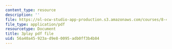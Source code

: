 ```yaml
---
content_type: resource
description: ''
file: https://ol-ocw-studio-app-production.s3.amazonaws.com/courses/8-422-atomic-and-optical-physics-ii-spring-2013/56a40a45923ad9e80095adb0ff3b4b84_hmAp4ASxmKs.pdf
file_type: application/pdf
resourcetype: Document
title: 3play pdf file
uid: 56a40a45-923a-d9e8-0095-adb0ff3b4b84
---
```

